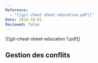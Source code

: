 ```yaml
---
Reference:
  - "[[git-cheat-sheet-education.pdf]]"
Date: 2024-10-01
Reviewed: false
---
```

![[git-cheat-sheet-education 1.pdf]]

## Gestion des conflits